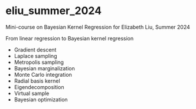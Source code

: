 # eliu_summer_2024
Mini-course on Bayesian Kernel Regression for Elizabeth Liu, Summer 2024

From linear regression to Bayesian kernel regression

* Gradient descent
* Laplace sampling
* Metropolis sampling
* Bayesian marginalization
* Monte Carlo integration
* Radial basis kernel
* Eigendecomposition
* Virtual sample
* Bayesian optimization
